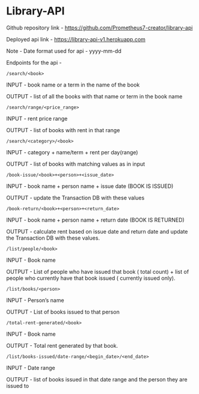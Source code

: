 # Library-API

Github repository link - https://github.com/Prometheus7-creator/library-api

Deployed api link - https://library-api-v1.herokuapp.com

Note - Date format used for api - yyyy-mm-dd

Endpoints for the api -

    /search/<book>

INPUT - book name or a term in the name of the book

OUTPUT - list of all the books with that name or term in the book name

    /search/range/<price_range>

INPUT - rent price range

OUTPUT - list of books with rent in that range

    /search/<category>/<book>

INPUT - category + name/term + rent per day(range)

OUTPUT - list of books with matching values as in input


    /book-issue/<book>+<person>+<issue_date>

INPUT - book name + person name + issue date (BOOK IS ISSUED)

OUTPUT - update the Transaction DB with these values


    /book-return/<book>+<person>+<return_date>

INPUT - book name + person name + return date (BOOK IS RETURNED)

OUTPUT - calculate rent based on issue date and return date and update the
Transaction DB with these values.


    /list/people/<book>

INPUT - Book name

OUTPUT - List of people who have issued that book ( total count) + list of people
who currently have that book issued ( currently issued only).




    /list/books/<person>

INPUT - Person’s name

OUTPUT - List of books issued to that person


    /total-rent-generated/<book>

INPUT - Book name

OUTPUT - Total rent generated by that book.


    /list/books-issued/date-range/<begin_date>/<end_date>

INPUT - Date range

OUTPUT - list of books issued in that date range and the person they are issued to

